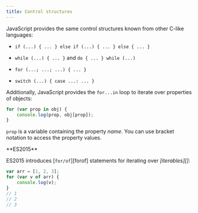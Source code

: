 ```yaml
---
title: Control structures
---
```


JavaScript provides the same control structures known from other C-like
languages:

-   `if (...) { ... } else if (...) { ... } else { ... }`

-   `while (...) { ... }` and `do { ... } while (...)`

-   `for (...; ...; ...) { ... }`

-   `switch (...) { case ...: ... }`

Additionally, JavaScript provides the `for...in` loop to iterate over properties
of objects:

```javascript
for (var prop in obj) {
    console.log(prop, obj[prop]);
}
```

`prop` is a variable containing the property _name_. You can use bracket
notation to access the property values.

<div class="callout secondary">

<i class="fa fa-info-circle" aria-hidden="true">
</i> **ES2015**

ES2015 introduces [`for/of`][forof] statements for iterating over
_[iterables][]_:

```js
var arr = [1, 2, 3];
for (var v of arr) {
    console.log(v);
}
// 1
// 2
// 3
```

</div>
